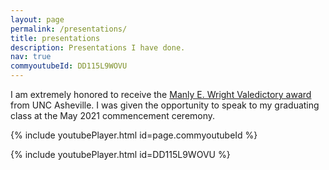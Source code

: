 ```yaml
---
layout: page
permalink: /presentations/
title: presentations
description: Presentations I have done.
nav: true
commyoutubeId: DD115L9WOVU
---
```


I am extremely honored to receive the [Manly E. Wright Valedictory award](https://www.unca.edu/events-and-news/commencement/manly-e-wright-award/) from UNC Asheville. I was given the opportunity to 
speak to my graduating class at the May 2021 commencement ceremony.

{% include youtubePlayer.html id=page.commyoutubeId %}



{% include youtubePlayer.html id=DD115L9WOVU %}
